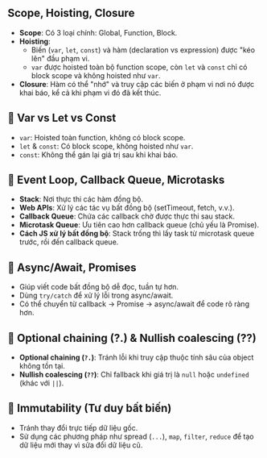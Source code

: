 ## Scope, Hoisting, Closure

- **Scope**: Có 3 loại chính: Global, Function, Block.
- **Hoisting**:
  - Biến (`var`, `let`, `const`) và hàm (declaration vs expression) được "kéo lên" đầu phạm vi.
  - `var` được hoisted toàn bộ function scope, còn `let` và `const` chỉ có block scope và không hoisted như `var`.
- **Closure**: Hàm có thể "nhớ" và truy cập các biến ở phạm vi nơi nó được khai báo, kể cả khi phạm vi đó đã kết thúc.

## 🔹 Var vs Let vs Const

- `var`: Hoisted toàn function, không có block scope.
- `let` & `const`: Có block scope, không hoisted như `var`.
- `const`: Không thể gán lại giá trị sau khi khai báo.

## 🔹 Event Loop, Callback Queue, Microtasks

- **Stack**: Nơi thực thi các hàm đồng bộ.
- **Web APIs**: Xử lý các tác vụ bất đồng bộ (setTimeout, fetch, v.v.).
- **Callback Queue**: Chứa các callback chờ được thực thi sau stack.
- **Microtask Queue**: Ưu tiên cao hơn callback queue (chủ yếu là Promise).
- **Cách JS xử lý bất đồng bộ**: Stack trống thì lấy task từ microtask queue trước, rồi đến callback queue.

## 🔹 Async/Await, Promises

- Giúp viết code bất đồng bộ dễ đọc, tuần tự hơn.
- Dùng `try/catch` để xử lý lỗi trong async/await.
- Có thể chuyển từ callback → Promise → async/await để code rõ ràng hơn.

## 🔹 Optional chaining (?.) & Nullish coalescing (??)

- **Optional chaining (`?.`)**: Tránh lỗi khi truy cập thuộc tính sâu của object không tồn tại.
- **Nullish coalescing (`??`)**: Chỉ fallback khi giá trị là `null` hoặc `undefined` (khác với `||`).

## 🔹 Immutability (Tư duy bất biến)

- Tránh thay đổi trực tiếp dữ liệu gốc.
- Sử dụng các phương pháp như spread (`...`), `map`, `filter`, `reduce` để tạo dữ liệu mới thay vì sửa đổi dữ liệu cũ.
